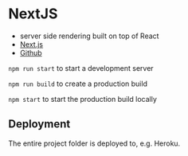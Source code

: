 # NextJS

- server side rendering built on top of React
- [Next.js](https://nextjs.org/)
- [Github](https://github.com/vercel/next.js)

`npm run start` to start a development server

`npm run build` to create a production build

`npm start` to start the production build locally

## Deployment 

The entire project folder is deployed to, e.g. Heroku.
